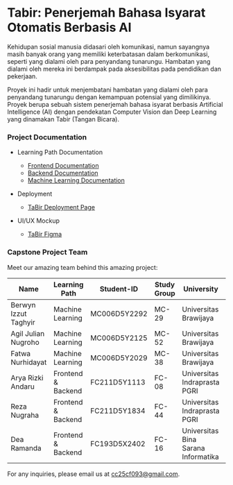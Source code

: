 # Tabir: Penerjemah Bahasa Isyarat Otomatis Berbasis AI

Kehidupan sosial manusia didasari oleh komunikasi, namun sayangnya masih banyak orang yang memiliki keterbatasan dalam berkomunikasi, seperti yang dialami oleh para penyandang tunarungu. Hambatan yang dialami oleh mereka ini berdampak pada aksesibilitas pada pendidikan dan pekerjaan.

Proyek ini hadir untuk menjembatani hambatan yang dialami oleh para penyandang tunarungu dengan kemampuan potensial yang dimilikinya. Proyek berupa sebuah sistem penerjemah bahasa isyarat berbasis Artificial Intelligence (AI) dengan pendekatan Computer Vision dan Deep Learning yang dinamakan Tabir (Tangan Bicara).

### Project Documentation

- Learning Path Documentation
  - [Frontend Documentation](https://github.com/CC25CF093/tabir-frontend-service)
  - [Backend Documentation](https://github.com/CC25CF093/tabir-backend-service)
  - [Machine Learning Documentation](https://github.com/CC25CF093/CC25CF093/tree/ML-Path)
  
- Deployment
  - [TaBir Deployment Page](https://melodic-fudge-91078b.netlify.app/)

- UI/UX Mockup
  - [TaBir Figma](https://www.figma.com/design/XUnE5Tj6ozI2xO0AWq7z7P/Tabir?node-id=25-53)
    
### Capstone Project Team

Meet our amazing team behind this amazing project:

| Name                    | Learning Path     | Student-ID      | Study Group | University                                         | Profile                                      |
|------------------------|-------------------|-----------------|-------------|---------------------------------------------------|----------------------------------------------|
| Berwyn Izzut Taghyir   | Machine Learning  | MC006D5Y2292    | MC-29       | Universitas Brawijaya                             | [GitHub](https://github.com/Wynnzzz)     |
| Agil Julian Nugroho    | Machine Learning  | MC006D5Y2125    | MC-52       | Universitas Brawijaya              | [GitHub](https://github.com/AJN276)        |
| Fatwa Nurhidayat       | Machine Learning  | MC006D5Y2029    | MC-38       | Universitas Brawijaya | [GitHub](https://github.com/wafflenuts444)   |
| Arya Rizki Andaru      | Frontend & Backend| FC211D5Y1113    | FC-08       | Universitas Indraprasta PGRI                             | [GitHub](https://github.com/xryar)     |
| Reza Nugraha           | Frontend & Backend| FC211D5Y1834    | FC-44       | Universitas Indraprasta PGRI | [GitHub](https://github.com/rezanugraha105) |
| Dea Ramanda            | Frontend & Backend| FC193D5X2402    | FC-16       | Universitas Bina Sarana Informatika | [GitHub](https://github.com/adnamard)       |

For any inquiries, please email us at cc25cf093@gmail.com.

